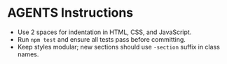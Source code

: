 # AGENTS Instructions

- Use 2 spaces for indentation in HTML, CSS, and JavaScript.
- Run `npm test` and ensure all tests pass before committing.
- Keep styles modular; new sections should use `-section` suffix in class names.
